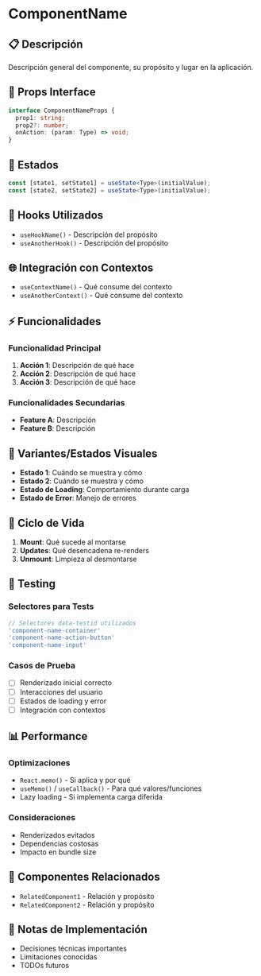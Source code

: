 # ComponentName

## 📋 Descripción
Descripción general del componente, su propósito y lugar en la aplicación.

## 🔧 Props Interface
```typescript
interface ComponentNameProps {
  prop1: string;
  prop2?: number;
  onAction: (param: Type) => void;
}
```

## 🎯 Estados
```typescript
const [state1, setState1] = useState<Type>(initialValue);
const [state2, setState2] = useState<Type>(initialValue);
```

## 🔗 Hooks Utilizados
- `useHookName()` - Descripción del propósito
- `useAnotherHook()` - Descripción del propósito

## 🌐 Integración con Contextos
- `useContextName()` - Qué consume del contexto
- `useAnotherContext()` - Qué consume del contexto

## ⚡ Funcionalidades

### Funcionalidad Principal
1. **Acción 1**: Descripción de qué hace
2. **Acción 2**: Descripción de qué hace
3. **Acción 3**: Descripción de qué hace

### Funcionalidades Secundarias
- **Feature A**: Descripción
- **Feature B**: Descripción

## 🎨 Variantes/Estados Visuales
- **Estado 1**: Cuándo se muestra y cómo
- **Estado 2**: Cuándo se muestra y cómo
- **Estado de Loading**: Comportamiento durante carga
- **Estado de Error**: Manejo de errores

## 🔄 Ciclo de Vida
1. **Mount**: Qué sucede al montarse
2. **Updates**: Qué desencadena re-renders
3. **Unmount**: Limpieza al desmontarse

## 🧪 Testing

### Selectores para Tests
```typescript
// Selectores data-testid utilizados
'component-name-container'
'component-name-action-button'
'component-name-input'
```

### Casos de Prueba
- [ ] Renderizado inicial correcto
- [ ] Interacciones del usuario
- [ ] Estados de loading y error
- [ ] Integración con contextos

## 📊 Performance

### Optimizaciones
- `React.memo()` - Si aplica y por qué
- `useMemo()` / `useCallback()` - Para qué valores/funciones
- Lazy loading - Si implementa carga diferida

### Consideraciones
- Renderizados evitados
- Dependencias costosas
- Impacto en bundle size

## 🔗 Componentes Relacionados
- `RelatedComponent1` - Relación y propósito
- `RelatedComponent2` - Relación y propósito

## 📝 Notas de Implementación
- Decisiones técnicas importantes
- Limitaciones conocidas
- TODOs futuros